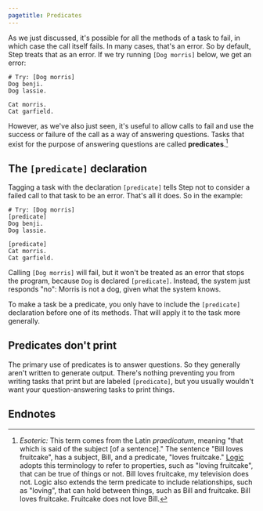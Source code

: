 ```yaml
---
pagetitle: Predicates
---
```

As we just discussed, it's possible for all the methods of a task to fail, in which case the call itself fails.  In many cases, that's an error.  So by default, Step treats that as an error.  If we try running `[Dog morris]` below, we get an error:
```Step
# Try: [Dog morris]
Dog benji.
Dog lassie.

Cat morris.
Cat garfield.
```
  However, as we've also just seen, it's useful to allow calls to fail and use the success or failure of the call as a way of answering questions.  Tasks that exist for the purpose of answering questions are called **predicates**.[^1]  

## The `[predicate]` declaration
Tagging a task with the declaration `[predicate]` tells Step not to consider a failed call to that task to be an error.  That's all it does.  So in the example:
```Step
# Try: [Dog morris]
[predicate]
Dog benji.
Dog lassie.

[predicate]
Cat morris.
Cat garfield.
```
Calling `[Dog morris]` will fail, but it won't be treated as an error that stops the program, because `Dog` is declared `[predicate]`.  Instead, the system just responds "no": Morris is not a dog, given what the system knows.

To make a task be a predicate, you only have to include the `[predicate]` declaration before one of its methods. That will apply it to the task more generally.

## Predicates don't print

The primary use of predicates is to answer questions.  So they generally aren't written to generate output.  There's nothing preventing you from writing tasks that print but are labeled `[predicate]`, but you usually wouldn't want your question-answering tasks to print things.

## Endnotes

[^1]: *Esoteric:* This term comes from the Latin *praedicatum*, meaning "that which is said of the subject [of a sentence]." The sentence "Bill loves fruitcake", has a subject, Bill, and a predicate, "loves fruitcake."  [Logic](logic) adopts this terminology to refer to properties, such as "loving fruitcake", that can be true of things or not.  Bill loves fruitcake, my television does not.  Logic also extends the term predicate to include relationships, such as "loving", that can hold between things, such as Bill and fruitcake.  Bill loves fruitcake.  Fruitcake does not love Bill.
